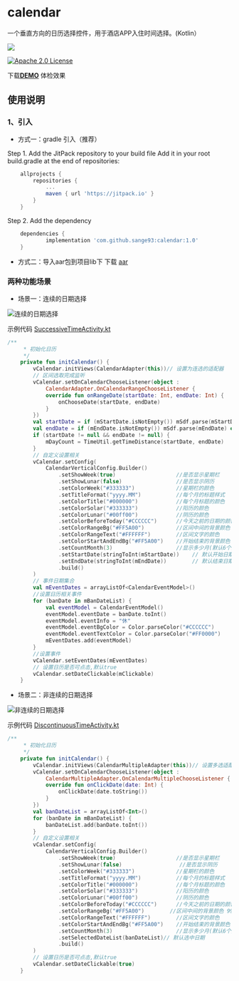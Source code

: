 # calendar
一个垂直方向的日历选择控件，用于酒店APP入住时间选择。(Kotlin）

[![](https://jitpack.io/v/sange93/calendar.svg)](https://jitpack.io/#sange93/calendar)

[![Apache 2.0 License](https://img.shields.io/badge/license-Apache%202.0-blue.svg?style=flat)](http://www.apache.org/licenses/LICENSE-2.0.html)

下载[**DEMO**](https://github.com/sange93/calendar/releases) 体检效果

## 使用说明
### 1、引入
- 方式一：gradle 引入（推荐）

Step 1. Add the JitPack repository to your build file
Add it in your root build.gradle at the end of repositories:
``` gradle
	allprojects {
		repositories {
			...
			maven { url 'https://jitpack.io' }
		}
	}
```
Step 2. Add the dependency
``` gradle
	dependencies {
	        implementation 'com.github.sange93:calendar:1.0'
	}
```
- 方式二：导入aar包到项目lib下
下载 [aar](https://github.com/sange93/calendar/blob/master/file/calendar.aar)
### 两种功能场景
- 场景一：连续的日期选择

![连续的日期选择](https://github.com/sange93/calendar/blob/master/file/video_successive.gif)

示例代码 [SuccessiveTimeActivity.kt](https://github.com/sange93/calendar/blob/master/app/src/main/java/com/example/mycalendar/SuccessiveTimeActivity.kt)
```kotlin
/**
     * 初始化日历
     */
    private fun initCalendar() {
        vCalendar.initViews(CalendarAdapter(this))// 设置为连选的适配器
        // 区间选取完成监听
        vCalendar.setOnCalendarChooseListener(object :
            CalendarAdapter.OnCalendarRangeChooseListener {
            override fun onRangeDate(startDate: Int, endDate: Int) {
                onChooseDate(startDate, endDate)
            }
        })
        val startDate = if (mStartDate.isNotEmpty()) mSdf.parse(mStartDate) else null
        val endDate = if (mEndDate.isNotEmpty()) mSdf.parse(mEndDate) else null
        if (startDate != null && endDate != null) {
            mDayCount = TimeUtil.getTimeDistance(startDate, endDate)
        }
        // 自定义设置相关
        vCalendar.setConfig(
            CalendarVerticalConfig.Builder()
                .setShowWeek(true)                   //是否显示星期栏
                .setShowLunar(false)                 //是否显示阴历
                .setColorWeek("#333333")             //星期栏的颜色
                .setTitleFormat("yyyy.MM")           //每个月的标题样式
                .setColorTitle("#000000")            //每个月标题的颜色
                .setColorSolar("#333333")            //阳历的颜色
                .setColorLunar("#00ff00")            //阴历的颜色
                .setColorBeforeToday("#CCCCCC")      //今天之前的日期的颜色
                .setColorRangeBg("#FF5A00")          //区间中间的背景颜色 99FF5A00
                .setColorRangeText("#FFFFFF")        //区间文字的颜色
                .setColorStartAndEndBg("#FF5A00")    //开始结束的背景颜色
                .setCountMonth(3)                    //显示多少月(默认6个月)
                .setStartDate(stringToInt(mStartDate))    // 默认开始日期
                .setEndDate(stringToInt(mEndDate))        // 默认结束日期
                .build()
        )
        // 事件日期集合
        val mEventDates = arrayListOf<CalendarEventModel>()
        //设置日历相关事件
        for (banDate in mBanDateList) {
            val eventModel = CalendarEventModel()
            eventModel.eventDate = banDate.toInt()
            eventModel.eventInfo = "休"
            eventModel.eventBgColor = Color.parseColor("#CCCCCC")
            eventModel.eventTextColor = Color.parseColor("#FF0000")
            mEventDates.add(eventModel)
        }
        //设置事件
        vCalendar.setEventDates(mEventDates)
        // 设置日历是否可点击,默认true
        vCalendar.setDateClickable(mClickable)
    }
```

- 场景二：非连续的日期选择

![非连续的日期选择](https://github.com/sange93/calendar/blob/master/file/video_discontinuous.gif)

示例代码 [DiscontinuousTimeActivity.kt](https://github.com/sange93/calendar/blob/master/app/src/main/java/com/example/mycalendar/DiscontinuousTimeActivity.kt)
```kotlin
/**
     * 初始化日历
     */
    private fun initCalendar() {
        vCalendar.initViews(CalendarMultipleAdapter(this))// 设置多选适配器
        vCalendar.setOnCalendarChooseListener(object :
            CalendarMultipleAdapter.OnCalendarMultipleChooseListener {
            override fun onClickDate(date: Int) {
                onClickDate(date.toString())
            }
        })
        val banDateList = arrayListOf<Int>()
        for (banDate in mBanDateList) {
            banDateList.add(banDate.toInt())
        }
        // 自定义设置相关
        vCalendar.setConfig(
            CalendarVerticalConfig.Builder()
                .setShowWeek(true)                   //是否显示星期栏
                .setShowLunar(false)                  //是否显示阴历
                .setColorWeek("#333333")             //星期栏的颜色
                .setTitleFormat("yyyy.MM")           //每个月的标题样式
                .setColorTitle("#000000")            //每个月标题的颜色
                .setColorSolar("#333333")            //阳历的颜色
                .setColorLunar("#00ff00")            //阴历的颜色
                .setColorBeforeToday("#CCCCCC")      //今天之前的日期的颜色
                .setColorRangeBg("#FF5A00")        //区间中间的背景颜色 99FF5A00
                .setColorRangeText("#FFFFFF")        //区间文字的颜色
                .setColorStartAndEndBg("#FF5A00")    //开始结束的背景颜色
                .setCountMonth(3)                    //显示多少月(默认6个月)
                .setSelectedDateList(banDateList)// 默认选中日期
                .build()
        )
        // 设置日历是否可点击,默认true
        vCalendar.setDateClickable(true)
    }
```